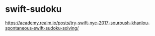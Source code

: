 # swift-sudoku

https://academy.realm.io/posts/try-swift-nyc-2017-souroush-khanlou-spontaneous-swift-sudoku-solving/
